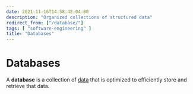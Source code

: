 ```yaml
---
date: 2021-11-16T14:58:42-04:00
description: "Organized collections of structured data"
redirect_from: ["/database/"]
tags: [ "software-engineering" ]
title: "Databases"
---
```


# Databases

A **database** is a collection of [data](data.md) that is optimized to efficiently store and retrieve that data.
